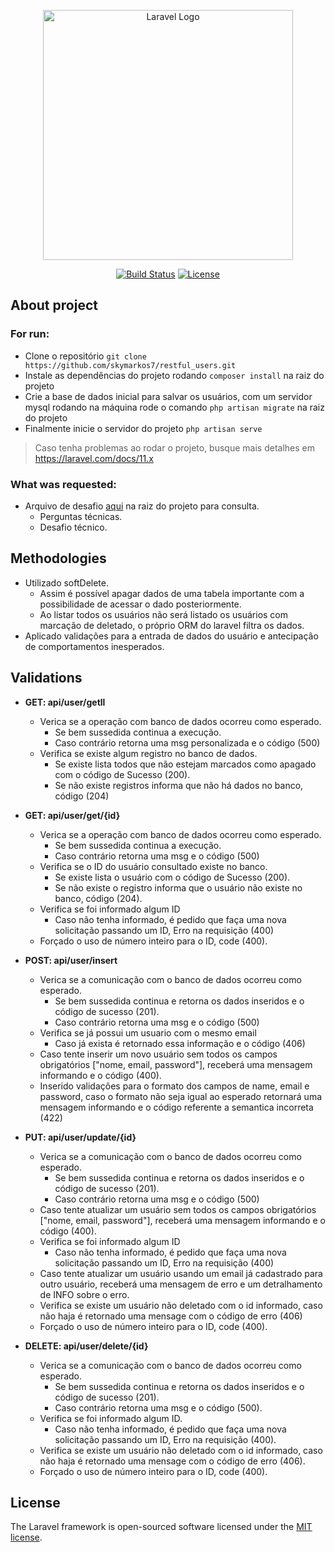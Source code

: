 <p align="center"><a href="https://laravel.com" target="_blank"><img src="https://raw.githubusercontent.com/laravel/art/master/logo-lockup/5%20SVG/2%20CMYK/1%20Full%20Color/laravel-logolockup-cmyk-red.svg" width="400" alt="Laravel Logo"></a></p>

<p align="center">
<a href="https://github.com/laravel/framework/actions"><img src="https://github.com/laravel/framework/workflows/tests/badge.svg" alt="Build Status"></a>
<a href="https://packagist.org/packages/laravel/framework"><img src="https://img.shields.io/packagist/l/laravel/framework" alt="License"></a>
</p>

## About project
### For run:
 - Clone o repositório `git clone https://github.com/skymarkos7/restful_users.git`
 - Instale as dependências do projeto rodando `composer install` na raiz do projeto
 - Crie a base de dados inicial para salvar os usuários, com um servidor mysql rodando na máquina rode o comando `php artisan migrate` na raiz do projeto
 - Finalmente inicie o servidor do projeto `php artisan serve`  
 > Caso tenha problemas ao rodar o projeto, busque mais detalhes em https://laravel.com/docs/11.x

 ### What was requested:
 - Arquivo de desafio [aqui](Teste-Técnico.pdf) na raiz do projeto para consulta.
    - Perguntas técnicas.
    - Desafio técnico.

## Methodologies
- Utilizado softDelete.
    - Assim é possível apagar dados de uma tabela importante com a possibilidade de acessar o dado posteriormente.
    - Ao listar todos os usuários não será listado os usuários com marcação de deletado, o próprio ORM do laravel filtra os dados.
- Aplicado validações para a entrada de dados do usuário e antecipação de comportamentos inesperados.    

## Validations
- <b>GET: api/user/getll</b>
    - Verica se a operação com banco de dados ocorreu como esperado.
        - Se bem sussedida continua a execução.
        - Caso contrário retorna uma msg personalizada e o código (500)
    - Verifica se existe algum registro no banco de dados.
        - Se existe lista todos que não estejam marcados como apagado com o código de Sucesso (200).
        - Se não existe registros informa que não há dados no banco, código (204)

- <b>GET: api/user/get/{id}</b> 
    - Verica se a operação com banco de dados ocorreu como esperado.
        - Se bem sussedida continua a execução.
        - Caso contrário retorna uma msg e o código (500)
    - Verifica se o ID do usuário consultado existe no banco.
        - Se existe lista o usuário com o código de Sucesso (200).
        - Se não existe o registro informa que o usuário não existe no banco, código (204).
    - Verifica se foi informado algum ID
        - Caso não tenha informado, é pedido que faça uma nova solicitação passando um ID, Erro na requisição (400)
    - Forçado o uso de número inteiro para o ID, code (400).  

- <b>POST: api/user/insert</b>    
    - Verica se a comunicação com o banco de dados ocorreu como esperado.
        - Se bem sussedida continua e retorna os dados inseridos e o código de sucesso (201).
        - Caso contrário retorna uma msg e o código (500)
    - Verifica se já possui um usuario com o mesmo email
        - Caso já exista é retornado essa informação e o código (406)
    - Caso tente inserir um novo usuário sem todos os campos obrigatórios ["nome, email, password"], receberá uma mensagem informando e o código (400).
    - Inserido validações para o formato dos campos de name, email e password, caso o formato não seja igual ao esperado retornará uma mensagem informando e o código referente a semantica incorreta (422)

- <b>PUT: api/user/update/{id}</b>    
    - Verica se a comunicação com o banco de dados ocorreu como esperado.
        - Se bem sussedida continua e retorna os dados inseridos e o código de sucesso (201).
        - Caso contrário retorna uma msg e o código (500)
    - Caso tente atualizar um usuário sem todos os campos obrigatórios ["nome, email, password"], receberá uma mensagem informando e o código (400).
    - Verifica se foi informado algum ID
        - Caso não tenha informado, é pedido que faça uma nova solicitação passando um ID, Erro na requisição (400)
    - Caso tente atualizar um usuário usando um email já cadastrado para outro usuário, receberá uma mensagem de erro e um detralhamento de INFO sobre o erro.
    - Verifica se existe um usuário não deletado com o id informado, caso não haja é retornado uma mensage com o código de erro (406)
    - Forçado o uso de número inteiro para o ID, code (400).

- <b>DELETE: api/user/delete/{id}</b>
    - Verica se a comunicação com o banco de dados ocorreu como esperado.
        - Se bem sussedida continua e retorna os dados inseridos e o código de sucesso (201).
        - Caso contrário retorna uma msg e o código (500).
    - Verifica se foi informado algum ID.
        - Caso não tenha informado, é pedido que faça uma nova solicitação passando um ID, Erro na requisição (400).
    - Verifica se existe um usuário não deletado com o id informado, caso não haja é retornado uma mensage com o código de erro (406).
    - Forçado o uso de número inteiro para o ID, code (400).

## License

The Laravel framework is open-sourced software licensed under the [MIT license](https://opensource.org/licenses/MIT).
